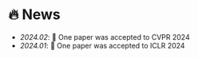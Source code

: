 # 🔥 News
- *2024.02*: 🎉 One paper was accepted to CVPR 2024
- *2024.01*: 🎉 One paper was accepted to ICLR 2024


<!-- - *2024.01*: 🔥 We release [AudioGPT](https://github.com/AIGC-Audio/AudioGPT) (⭐️6k+) -->